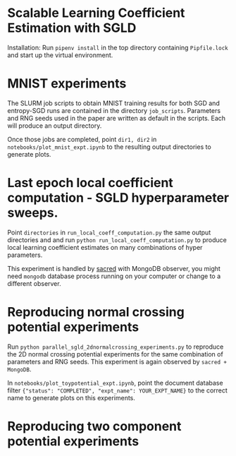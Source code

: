 # Scalable Learning Coefficient Estimation with SGLD
Installation: Run `pipenv install` in the top directory containing `Pipfile.lock` and start up the virtual environment. 


# MNIST experiments
The SLURM job scripts to obtain MNIST training results for both SGD and entropy-SGD runs are contained in the directory `job_scripts`. Parameters and RNG seeds used in the paper are written as default in the scripts. Each will produce an output directory. 

Once those jobs are completed, point `dir1, dir2` in `notebooks/plot_mnist_expt.ipynb` to the resulting output directories to generate plots. 

# Last epoch local coefficient computation - SGLD hyperparameter sweeps. 
Point `directories` in `run_local_coeff_computation.py` the same output directories and and run `python run_local_coeff_computation.py` to produce local learning coefficient estimates on many combinations of hyper parameters. 

This experiment is handled by [sacred](https://sacred.readthedocs.io/en/stable/index.html) with MongoDB observer, you might need `mongodb` database process running on your computer or change to a different observer. 


# Reproducing normal crossing potential experiments
Run `python parallel_sgld_2dnormalcrossing_experiments.py` to reproduce the 2D normal crossing potential experiments for the same combination of parameters and RNG seeds. This experiment is again observed by `sacred + MongoDB`. 

In `notebooks/plot_toypotential_expt.ipynb`, point the document database filter `{"status": "COMPLETED", "expt_name": YOUR_EXPT_NAME}` to the correct name to generate plots on this experiments. 

# Reproducing two component potential experiments
